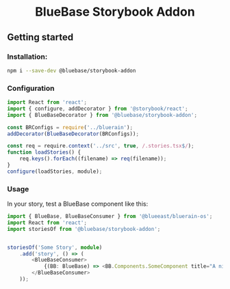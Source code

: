 <p align="center">
  <h1 style="text-align:center;">BlueBase Storybook Addon</h1>
</p>

## Getting started

### Installation:
```sh
npm i --save-dev @bluebase/storybook-addon
```

### Configuration

```javascript
import React from 'react';
import { configure, addDecorator } from '@storybook/react';
import { BlueBaseDecorator } from '@bluebase/storybook-addon';

const BRConfigs = require('../bluerain');
addDecorator(BlueBaseDecorator(BRConfigs));

const req = require.context('../src', true, /.stories.tsx$/);
function loadStories() {
	req.keys().forEach((filename) => req(filename));
}
configure(loadStories, module);
```

### Usage

In your story, test a BlueBase component like this:

```typescript
import { BlueBase, BlueBaseConsumer } from '@blueeast/bluerain-os';
import React from 'react';
import storiesOf from '@bluebase/storybook-addon';


storiesOf('Some Story', module)
	.add('story', () => (
		<BlueBaseConsumer>
			{(BB: BlueBase) => <BB.Components.SomeComponent title="A nice component" />}
		</BlueBaseConsumer>
	));
```